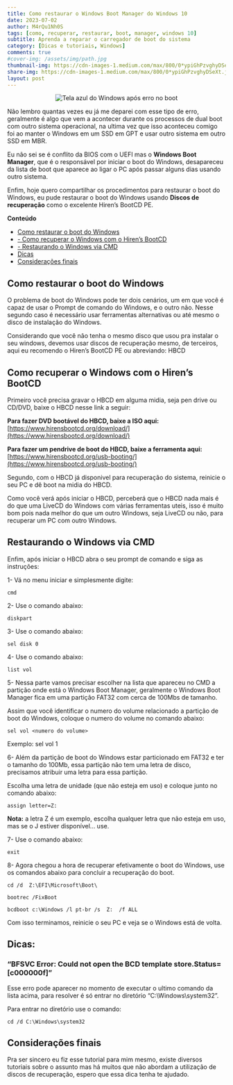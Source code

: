 ```yaml
---
title: Como restaurar o Windows Boot Manager do Windows 10
date: 2023-07-02
author: M4rQu1Nh0S
tags: [como, recuperar, restaurar, boot, manager, windows 10]
subtitle: Aprenda a reparar o carregador de boot do sistema
category: [Dicas e tutoriais, Windows]
comments: true
#cover-img: /assets/img/path.jpg
thumbnail-img: https://cdn-images-1.medium.com/max/800/0*ypiGhPzvghyDSeXt.jpg
share-img: https://cdn-images-1.medium.com/max/800/0*ypiGhPzvghyDSeXt.jpg
layout: post
---
```


<p align='center'><img alt='Tela azul do Windows após erro no boot' src="https://cdn-images-1.medium.com/max/800/0*ypiGhPzvghyDSeXt.jpg"/></p>
Não lembro quantas vezes eu já me deparei com esse tipo de erro, geralmente é algo que vem a acontecer durante os processos de dual boot com outro sistema operacional, na ultima vez que isso aconteceu comigo foi ao manter o Windows em um SSD em GPT e usar outro sistema em outro SSD em MBR.

Eu não sei se é conflito da BIOS com o UEFI mas o **Windows Boot Manager**, que é o responsável por iniciar o boot do Windows, desapareceu da lista de boot que aparece ao ligar o PC após passar alguns dias usando outro sistema.

Enfim, hoje quero compartilhar os procedimentos para restaurar o boot do Windows, eu pude restaurar o boot do Windows usando **Discos de recuperação** como o excelente Hiren’s BootCD PE.

**Conteúdo**
-  [Como restaurar o boot do Windows](#como-restaurar-o-boot-do-windows)
-  [- Como recuperar o Windows com o Hiren’s BootCD](#como-recuperar-o-windows-com-o-hirens-bootcd)
-  [- Restaurando o Windows via CMD](#restaurando-o-windows-via-cmd)
-  [Dicas](#dicas)
-  [Considerações finais](#considerações-finais)

## Como restaurar o boot do Windows
O problema de boot do Windows pode ter dois cenários, um em que você é capaz de usar o Prompt de comando do Windows, e o outro não. Nesse segundo caso é necessário usar ferramentas alternativas ou até mesmo o disco de instalação do Windows.

Considerando que você não tenha o mesmo disco que usou pra instalar o seu windows, devemos usar discos de recuperação mesmo, de terceiros, aqui eu recomendo o Hiren’s BootCD PE ou abreviando: HBCD

## Como recuperar o Windows com o Hiren’s BootCD
Primeiro você precisa gravar o HBCD em alguma midia, seja pen drive ou CD/DVD, baixe o HBCD nesse link a seguir:

**Para fazer DVD bootável do HBCD, baixe a ISO aqui:**
[https://www.hirensbootcd.org/download/](https://www.hirensbootcd.org/download/)

**Para fazer um pendrive de boot do HBCD, baixe a ferramenta aqui:**
[https://www.hirensbootcd.org/usb-booting/](https://www.hirensbootcd.org/usb-booting/)

Segundo, com o HBCD já disponivel para recuperação do sistema, reinicie o seu PC e dê boot na midia do HBCD.

Como você verá após iniciar o HBCD, perceberá que o HBCD nada mais é do que uma LiveCD do Windows com várias ferramentas uteis, isso é muito bom pois nada melhor do que um outro Windows, seja LiveCD ou não, para recuperar um PC com outro Windows.

## Restaurando o Windows via CMD
Enfim, após iniciar o HBCD abra o seu prompt de comando e siga as instruções:

1- Vá no menu iniciar e simplesmente digite:

	cmd

2- Use o comando abaixo:

	diskpart

3- Use o comando abaixo:

	sel disk 0

4- Use o comando abaixo:

	list vol

5- Nessa parte vamos precisar escolher na lista que apareceu no CMD a partição onde está o Windows Boot Manager, geralmente o Windows Boot Manager fica em uma partição FAT32 com cerca de 100Mbs de tamanho.

Assim que você identificar o numero do volume relacionado a partição de boot do Windows, coloque o numero do volume no comando abaixo:

	sel vol <numero do volume>

Exemplo: sel vol 1

6- Além da partição de boot do Windows estar particionado em FAT32 e ter o tamanho do 100Mb, essa partição não tem uma letra de disco, precisamos atribuir uma letra para essa partição.

Escolha uma letra de unidade (que não esteja em uso) e coloque junto no comando abaixo:

	assign letter=Z:

**Nota:** a letra Z é um exemplo, escolha qualquer letra que não esteja em uso, mas se o J estiver disponível… use.

7- Use o comando abaixo:

	exit

8- Agora chegou a hora de recuperar efetivamente o boot do Windows, use os comandos abaixo para concluir a recuperação do boot.

	cd /d  Z:\EFI\Microsoft\Boot\

	bootrec /FixBoot

	bcdboot c:\Windows /l pt-br /s  Z:  /f ALL

Com isso terminamos, reinicie o seu PC e veja se o Windows está de volta.

## Dicas:

### “BFSVC Error: Could not open the BCD template store.Status=[c000000f]”
Esse erro pode aparecer no momento de executar o ultimo comando da lista acima, para resolver é só entrar no diretório “C:\Windows\system32”.

Para entrar no diretório use o comando:

	cd /d C:\Windows\system32

## Considerações finais
Pra ser sincero eu fiz esse tutorial para mim mesmo, existe diversos tutoriais sobre o assunto mas há muitos que não abordam a utilização de discos de recuperação, espero que essa dica tenha te ajudado.

